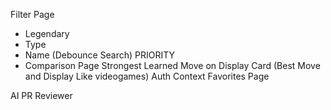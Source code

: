 Filter Page

- Legendary
- Type
- Name (Debounce Search) PRIORITY
- Comparison Page
  Strongest Learned Move on Display Card (Best Move and Display Like videogames)
  Auth Context
  Favorites Page

AI PR Reviewer

